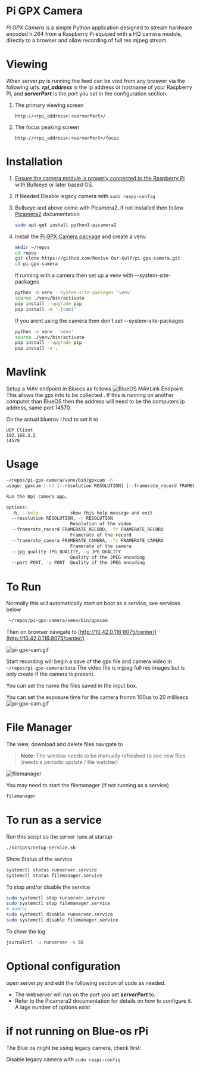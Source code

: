 # Pi GPX Camera
*Pi GPX Camera* is a simple Python application designed to stream hardware encoded h.264 from a Raspberry Pi equiped with a HQ camera module, directly to a browser and allow recording of full res mjpeg stream. 


# Viewing
When server.py is running the feed can be vied from any broswer via the following urls. **_rpi_address_** is the ip address or hostname of your Raspberry Pi, and **_serverPort_** is the port you set in the configuration section.  

1. The primary viewing screen
    ```
    http://<rpi_address>:<serverPort>/   
    ```
2. The focus peaking screen 
    ```
    http://<rpi_address>:<serverPort>/focus
    ```


# Installation
1. [Ensure the camera module is properly connected to the Raspberry Pi](https://projects.raspberrypi.org/en/projects/getting-started-with-picamera/2) with Bullseye or later based OS.


2. If Needed Disable legacy camera with `sudo raspi-config`

3. Bullseye and above come with Picamera2, if not installed then follow [Picamera2](https://datasheets.raspberrypi.com/camera/picamera2-manual.pdf) documentation

    ``` sh
    sudo apt-get install python3-picamera2
    ```

5. Install the [Pi GPX Camera package](https://github.com/Revive-Our-Gulf/pi-gpx-camera) and create a venv. 
    
    ``` sh
    mkdir ~/repos
    cd repos
    git clone https://github.com/Revive-Our-Gulf/pi-gpx-camera.git
    cd pi-gpx-camera
    ```

    If running with a camera then set up a venv with --system-site-packages

    ``` sh
    python -m venv --system-site-packages 'venv'
    source ./venv/bin/activate
    pip install --upgrade pip
    pip install -e '.[cam]'
    ```

    If you arent using the camera then don't set --system-site-packages 
    ``` sh
    python -m venv  'venv'
    source ./venv/bin/activate
    pip install --upgrade pip
    pip install -e .
    ```

# Mavlink
Setup a MAV endpoint in Blueos as follows 
![BlueOS MAVLink Endpoint](readmeAssets/blueos-mavlink-endpoint.png)
This allows the gpx info to be collected .  If this is running on another computer than BlueOS then the address will need to be the computers ip address, same port 14570.

On the actual bluerov I had to set it to 
```
UDP Client
192.168.2.2
14570
```

# Usage

``` sh
~/repos/pi-gpx-camera/venv/bin/gpxcam -h
usage: gpxcam [-h] [--resolution RESOLUTION] [--framerate_record FRAMERATE_RECORD] [--framerate_camera FRAMERATE_CAMERA] [--jpg_quality JPG_QUALITY] [--port PORT]

Run the Rpi camera app.

options:
  -h, --help            show this help message and exit
  --resolution RESOLUTION, -r RESOLUTION
                        Resolution of the video
  --framerate_record FRAMERATE_RECORD, -fr FRAMERATE_RECORD
                        Framerate of the record
  --framerate_camera FRAMERATE_CAMERA, -fc FRAMERATE_CAMERA
                        Framerate of the camera
  --jpg_quality JPG_QUALITY, -q JPG_QUALITY
                        Quality of the JPEG encoding
  --port PORT, -p PORT  Quality of the JPEG encoding
```

# To Run

Normally this will automatically start on boot as a service, see services below
``` sh
 ~/repos/pi-gpx-camera/venv/bin/gpxcam
```
Then on browser navigate to  [http://10.42.0.116:8075/center/](http://10.42.0.116:8075/center/) 

![pi-gpx-cam.gif](readmeAssets/pi-gpx-cam.gif)

Start recording will begin a save of the gpx file and camera video in `~/repos/pi-gpx-camera/data`
The video file is mjpeg full res images but is only create if the camera is present.

You can set the name the files saved in the input box.

You can set the exposure time for the camera fromm 100us to 20 millisecs
![pi-gpx-cam.gif](readmeAssets/pi-gpx-cam-exposure.gif)

# File Manager

The view, download and delete files navigate to 

> **Note**: The window needs to be manually refreshed to see new files (needs a periodic update /  file watcher)

![filemanager](readmeAssets/filemanager.png)


You may need to start the filemanager (if not running as a service)
``` sh
filemanager
```

# To run as a service

Run this script so the server runs at startup

``` sh
./scripts/setup-service.sh 
```
Show Status of the service 
``` sh
systemctl status runserver.service
systemctl status filemanager.service
```

To stop and/or disable the service 
``` sh
sudo systemctl stop runserver.service
sudo systemctl stop filemanager.service
# and/or
sudo systemctl disable runserver.service
sudo systemctl disable filemanager.service
```
To show the log
``` sh
journalctl -u runserver -n 50
```

# Optional configuration
open server.py and edit the following section of code as needed. 
- The webserver will run on the port you set **_serverPort_** to.  
- Refer to the Picamera2 documentation for details on how to configure it. A lage number of options exist 


#  if not running on Blue-os rPi
The Blue os might be using legacy camera, check first:

Disable legacy camera with `sudo raspi-config`



